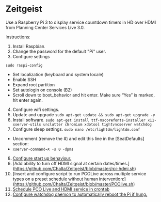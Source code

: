 # Zeitgeist
Use a Raspberry Pi 3 to display service countdown timers in HD over HDMI from Planning Center Services Live 3.0.


Instructions:

1.	Install Raspbian.
2.	Change the password for the default "Pi" user.
3.	Configure  settings
   ```
   sudo raspi-config
   ```
  * Set localization (keyboard and system locale)
  *	Enable SSH
  *	Expand root partition
  *	Set autologin on console (B2)
  * Scroll down to boot_behavior and hit enter. Make sure “Yes” is marked, hit enter again.
4.	Configure wifi settings.
5.	Update and upgrade `sudo apt-get update && sudo apt-get upgrade -y`
6.	Install software. `sudo apt-get install ttf-mscorefonts-installer x11-xserver-utils unclutter chromium xdotool tightvncserver watchdog`
7.	Configure sleep settings. `sudo nano /etc/lightdm/lightdm.conf`
  * Uncomment (remove the #) and edit this line in the [SeatDefaults] section:
  * `xserver-command=X -s 0 -dpms`
8.	[Configure start up behaviour.](https://github.com/Chalta/Zeitgeist/blob/master/autostart)
9.	[Add ability to turn off HDMI signal at certain dates/times.] (https://github.com/Chalta/Zeitgeist/blob/master/rpi-hdmi.sh)
10.	[Insert and configure script to run PCOLive across multiple service types on a preset schedule without human intervention:] (https://github.com/Chalta/Zeitgeist/blob/master/PCOlive.sh)
11.	[Schedule PCO Live and HDMI service in crontab](https://github.com/Chalta/Zeitgeist/blob/master/cron)
12. [Configure watchdog daemon to automatically reboot the Pi if hung.](https://github.com/Chalta/Zeitgeist/blob/master/watchdog)
